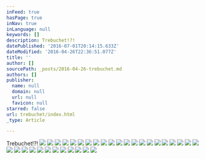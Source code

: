 ```yaml
---
inFeed: true
hasPage: true
inNav: true
inLanguage: null
keywords: []
description: Trebuchet!?!
datePublished: '2016-07-01T20:14:15.633Z'
dateModified: '2016-04-26T22:36:51.077Z'
title: ''
author: []
sourcePath: _posts/2016-04-26-trebuchet.md
authors: []
publisher:
  name: null
  domain: null
  url: null
  favicon: null
starred: false
url: trebuchet/index.html
_type: Article

---
```

Trebuchet!?!
![](https://the-grid-user-content.s3-us-west-2.amazonaws.com/84785347-615e-4ef9-8408-c9f77bf97366.jpg)
![](https://the-grid-user-content.s3-us-west-2.amazonaws.com/7ad1aedc-3961-4672-b529-767971b1130d.jpg)
![](https://the-grid-user-content.s3-us-west-2.amazonaws.com/a68563d3-2f64-4110-80da-bae72fcf5188.jpg)
![](https://the-grid-user-content.s3-us-west-2.amazonaws.com/46cdc6b4-8dbd-4f79-ae39-75231abc78a0.jpg)
![](https://the-grid-user-content.s3-us-west-2.amazonaws.com/d71f6c8a-fc7e-40fb-bc48-2d0ab6978c79.jpg)
![](https://the-grid-user-content.s3-us-west-2.amazonaws.com/add10fb8-361f-4e5c-aa8c-e3e86e590bfd.jpg)
![](https://the-grid-user-content.s3-us-west-2.amazonaws.com/76c00b2d-02d4-47fb-9cbd-b3784860a45e.jpg)
![](https://the-grid-user-content.s3-us-west-2.amazonaws.com/195714fa-e186-45e6-a26f-93683fae9ade.jpg)
![](https://the-grid-user-content.s3-us-west-2.amazonaws.com/4aba732c-4b9f-4783-9e86-5005ad53ffe3.jpg)
![](https://the-grid-user-content.s3-us-west-2.amazonaws.com/83c52315-606e-42c7-8ec8-e7fb2218c78d.jpg)
![](https://the-grid-user-content.s3-us-west-2.amazonaws.com/ea14c9d5-245f-492f-bf26-0675f2bb5010.jpg)
![](https://the-grid-user-content.s3-us-west-2.amazonaws.com/26a4fc5a-84e6-4c8c-baea-1fba5fdafe1d.jpg)
![](https://the-grid-user-content.s3-us-west-2.amazonaws.com/21205d5b-1a6a-4a60-907d-f65cd496cfc4.jpg)
![](https://the-grid-user-content.s3-us-west-2.amazonaws.com/43246452-2b5c-42b3-bb6c-94c191427915.jpg)
![](https://the-grid-user-content.s3-us-west-2.amazonaws.com/9dd7d1f8-2c06-48f2-ba05-d61b6ce65198.jpg)
![](https://the-grid-user-content.s3-us-west-2.amazonaws.com/9d67bdda-296a-446d-ae8c-b60cd06813bc.jpg)
![](https://the-grid-user-content.s3-us-west-2.amazonaws.com/c1f27fd0-a435-461b-b677-2460a3c60052.jpg)
![](https://the-grid-user-content.s3-us-west-2.amazonaws.com/b1d1630a-9b54-487c-8212-fc04d5c7e4b6.jpg)
![](https://the-grid-user-content.s3-us-west-2.amazonaws.com/ae62223f-5246-493d-9d42-f67b374018f5.jpg)
![](https://the-grid-user-content.s3-us-west-2.amazonaws.com/5ba7ba7e-6389-4473-a14c-b91026dc5438.jpg)
![](https://the-grid-user-content.s3-us-west-2.amazonaws.com/0c21add7-b5c4-4107-ac71-5ac8a19d3c98.jpg)
![](https://the-grid-user-content.s3-us-west-2.amazonaws.com/a2580ee8-383a-4ec0-9150-5c7eb6ce3c09.jpg)
![](https://the-grid-user-content.s3-us-west-2.amazonaws.com/e7974092-c8fa-47e6-97c6-ae59cc419cda.jpg)
![](https://the-grid-user-content.s3-us-west-2.amazonaws.com/108f6723-4bd1-4390-8680-26a01e3a1041.jpg)
![](https://the-grid-user-content.s3-us-west-2.amazonaws.com/52e93d0a-9053-4824-8d9f-912c851031cb.jpg)
![](https://the-grid-user-content.s3-us-west-2.amazonaws.com/c96e9e04-400c-4e0a-9430-8731a5edcb07.jpg)
![](https://the-grid-user-content.s3-us-west-2.amazonaws.com/6fa75dd3-4503-4fef-8f58-986cbdb1f27f.jpg)
![](https://the-grid-user-content.s3-us-west-2.amazonaws.com/766c8a8d-6b28-4444-8770-ca3b2feda74b.jpg)
![](https://the-grid-user-content.s3-us-west-2.amazonaws.com/cbd7be29-a2f9-4faa-a542-86e7a47a6488.jpg)
![](https://the-grid-user-content.s3-us-west-2.amazonaws.com/a4d25f01-0b9d-4102-96db-81e387dab805.jpg)
![](https://the-grid-user-content.s3-us-west-2.amazonaws.com/2a542ffb-7653-41bf-9a13-fae00ec854bc.jpg)
![](https://the-grid-user-content.s3-us-west-2.amazonaws.com/beed2791-669e-4ba5-a644-8b0ac63d7f2a.jpg)
![](https://the-grid-user-content.s3-us-west-2.amazonaws.com/12995fd3-aada-4646-a23a-6d521ae5b71a.jpg)